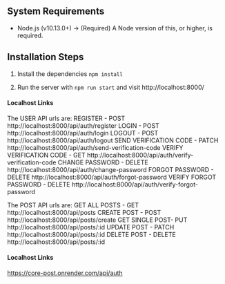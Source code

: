 ## System Requirements

- Node.js (v10.13.0+) -> (Required) A Node version of this, or higher, is required.

## Installation Steps

1. Install the dependencies `npm install`

2. Run the server with `npm run start` and visit http://localhost:8000/
  
#### Localhost Links

The USER API urls are:
REGISTER - POST http://localhost:8000/api/auth/register
LOGIN - POST http://localhost:8000/api/auth/login
LOGOUT - POST http://localhost:8000/api/auth/logout
SEND VERIFICATION CODE - PATCH http://localhost:8000/api/auth/send-verification-code
VERIFY VERIFICATION CODE - GET http://localhost:8000/api/auth/verify-verification-code
CHANGE PASSWORD - DELETE http://localhost:8000/api/auth/change-password
FORGOT PASSWORD - DELETE http://localhost:8000/api/auth/forgot-password
VERIFY FORGOT PASSWORD - DELETE http://localhost:8000/api/auth/verify-forgot-password

The POST API urls are:
GET ALL POSTS - GET http://localhost:8000/api/posts
CREATE POST - POST http://localhost:8000/api/posts/create
GET SINGLE POST- PUT http://localhost:8000/api/posts/:id
UPDATE POST - PATCH http://localhost:8000/api/posts/:id
DELETE POST - DELETE http://localhost:8000/api/posts/:id

#### Localhost Links
https://core-post.onrender.com/api/auth
